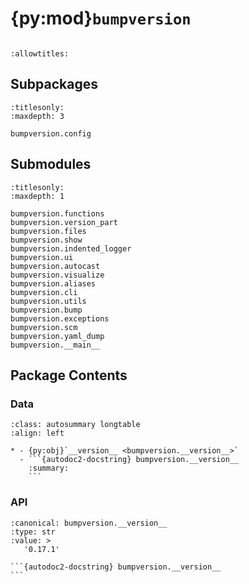 # {py:mod}`bumpversion`

```{py:module} bumpversion
```

```{autodoc2-docstring} bumpversion
:allowtitles:
```

## Subpackages

```{toctree}
:titlesonly:
:maxdepth: 3

bumpversion.config
```

## Submodules

```{toctree}
:titlesonly:
:maxdepth: 1

bumpversion.functions
bumpversion.version_part
bumpversion.files
bumpversion.show
bumpversion.indented_logger
bumpversion.ui
bumpversion.autocast
bumpversion.visualize
bumpversion.aliases
bumpversion.cli
bumpversion.utils
bumpversion.bump
bumpversion.exceptions
bumpversion.scm
bumpversion.yaml_dump
bumpversion.__main__
```

## Package Contents

### Data

````{list-table}
:class: autosummary longtable
:align: left

* - {py:obj}`__version__ <bumpversion.__version__>`
  - ```{autodoc2-docstring} bumpversion.__version__
    :summary:
    ```
````

### API

````{py:data} __version__
:canonical: bumpversion.__version__
:type: str
:value: >
   '0.17.1'

```{autodoc2-docstring} bumpversion.__version__
```

````
